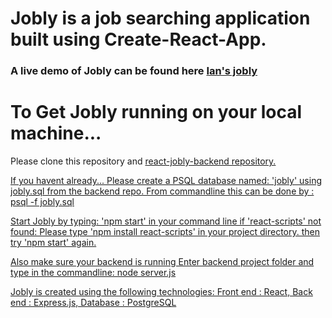 # Jobly is a job searching application built using Create-React-App.

### A live demo of Jobly can be found here <a href='https://obsolete-band.surge.sh/'>Ian's jobly</a>

# To Get Jobly running on your local machine...
Please clone this repository and <a href='https://github.com/ibdao/react-jobly-backend'> react-jobly-backend repository. 

If you havent already...
Please create a PSQL database named: 'jobly' using jobly.sql from the backend repo. 
From commandline this can be done by : psql -f jobly.sql 

  
Start Jobly by typing: 'npm start' in your command line
  if 'react-scripts' not found: Please type 'npm install react-scripts' in your project directory. 
  then try 'npm start' again. 
  
  Also make sure your backend is running
    Enter backend project folder and type in the commandline: node server.js
  
Jobly is created using the following technologies:
Front end : React,
Back end : Express.js,
Database : PostgreSQL
